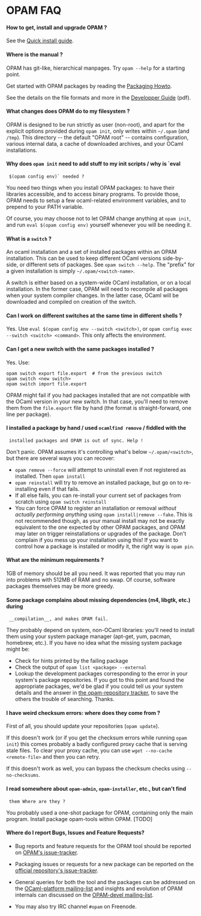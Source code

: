 # OPAM FAQ


#### How to get, install and upgrade OPAM ?

See the [Quick install guide](Quick_Install.html).


#### Where is the manual ?

OPAM has git-like, hierarchical manpages. Try `opam --help` for a starting point.

Get started with OPAM packages by reading the [Packaging Howto](Packaging.html).

See the details on the file formats and more in the [Developper
Guide](dev_manual.pdf) (pdf).


#### What changes does OPAM do to my filesystem ?

OPAM is designed to be run strictly as user (non-root), and apart for the
explicit options provided during `opam init`, only writes within `~/.opam` (and
`/tmp`). This directory -- the default "OPAM root" -- contains configuration,
various internal data, a cache of downloaded archives, and your OCaml
installations.


#### Why does `opam init` need to add stuff to my init scripts / why is `eval
     $(opam config env)` needed ?

You need two things when you install OPAM packages: to have their libraries
accessible, and to access binary programs. To provide those, OPAM needs to setup
a few ocaml-related environment variables, and to prepend to your PATH variable.

Of course, you may choose not to let OPAM change anything at `opam init`, and
run `eval $(opam config env)` yourself whenever you will be needing it.


#### What is a `switch` ?

An ocaml installation and a set of installed packages within an OPAM
installation. This can be used to keep different OCaml versions side-by-side,
or different sets of packages. See `opam switch --help`. The "prefix" for a
given installation is simply `~/.opam/<switch-name>`.

A switch is either based on a system-wide OCaml installation, or on a local
installation. In the former case, OPAM will need to recompile all packages when
your system compiler changes. In the latter case, OCaml will be downloaded and
compiled on creation of the switch.


#### Can I work on different switches at the same time in different shells ?

Yes. Use `eval $(opam config env --switch <switch>)`, or `opam config exec
--switch <switch> <command>`. This only affects the environment.


#### Can I get a new switch with the same packages installed ?

Yes. Use:
```
opam switch export file.export  # from the previous switch
opam switch <new switch>
opam switch import file.export
```

OPAM might fail if you had packages installed that are not compatible with the
OCaml version in your new switch. In that case, you'll need to remove them from
the `file.export` file by hand (the format is straight-forward, one line per
package).


#### I installed a package by hand / used `ocamlfind remove` / fiddled with the
     installed packages and OPAM is out of sync. Help !

Don't panic. OPAM assumes it's controlling what's below `~/.opam/<switch>`, but
there are several ways you can recover:
* `opam remove --force` will attempt to uninstall even if not registered as
  installed. Then `opam install`
* `opam reinstall` will try to remove an installed package, but go on to
  re-installing even if that fails.
* If all else fails, you can re-install your current set of packages from
  scratch using `opam switch reinstall`
* You can force OPAM to register an installation or removal _without actually
  performing anything_ using `opam install|remove --fake`. This is not
  recommended though, as your manual install may not be exactly equivalent to
  the one expected by other OPAM packages, and OPAM may later on trigger
  reinstallations or upgrades of the package. Don't complain if you mess up your
  installation using this! If you want to control how a package is installed or
  modify it, the right way is `opam pin`.


#### What are the minimum requirements ?

1GB of memory should be all you need. It was reported that you may run into
problems with 512MB of RAM and no swap. Of course, software packages themselves
may be more greedy.


#### Some package complains about missing dependencies (m4, libgtk, etc.) during
     __compilation__, and makes OPAM fail.

They probably depend on system, non-OCaml libraries: you'll need to install them
using your system package manager (apt-get, yum, pacman, homebrew, etc.). If you
have no idea what the missing system package might be:
* Check for hints printed by the failing package
* Check the output of `opam list <package> --external`
* Lookup the development packages corresponding to the error in your system's
  package repositories. If you got to this point and found the appropriate
  packages, we'd be glad if you could tell us your system details and the answer
  in [the opam-repository
  tracker](https://github.com/ocaml/opam-repository/issues), to save the others
  the trouble of searching. Thanks.


#### I have weird checksum errors: where does they come from ?

First of all, you should update your repositories (`opam update`).

If this doesn't work (or if you get the checksum errors while running `opam
init`) this comes probably a badly configured proxy cache that is serving stale
files. To clear your proxy cache, you can use `wget --no-cache <remote-file>`
and then you can retry.

If this doesn't work as well, you can bypass the checksum checks using
`--no-checksums`.


#### I read somewhere about `opam-admin`, `opam-installer`, etc., but can't find
     them Where are they ?

You probably used a one-shot package for OPAM, containing only the main program.
Install package opam-tools within OPAM. [TODO]


#### Where do I report Bugs, Issues and Feature Requests?

- Bug reports and feature requests for the OPAM tool should be reported on
[OPAM's issue-tracker](https://github.com/ocaml/opam/issues).

- Packaging issues or requests for a new package can be reported on the
[official repository's
issue-tracker](https://github.com/ocaml/opam-repository/issues).

- General queries for both the tool and the packages can be addressed on the
[OCaml-platform mailing-list](http://lists.ocaml.org/listinfo/platform) and
insights and evolution of OPAM internals can discussed on the [OPAM-devel
mailing-list](http://lists.ocaml.org/listinfo/opam-devel).

- You may also try IRC channel `#opam` on Freenode.
